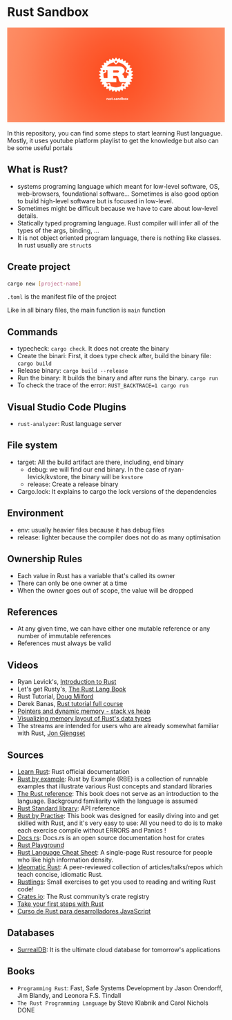# Rust Sandbox

<p align="center"><img src="./images/rust-cover.png" alt="Rust cover"></p>

In this repository, you can find some steps to start learning Rust languague. Mostly, it uses youtube platform playlist to get the knowledge but also can be some useful portals

## What is Rust?

- systems programing language which meant for low-level software, OS, web-browsers, foundational software... Sometimes is also good option to build high-level software but is focused in low-level.
- Sometimes might be difficult because we have to care about low-level details.
- Statically typed programing language. Rust compiler will infer all of the types of the args, binding, ...
- It is not object oriented program language, there is nothing like classes. In rust usually are `struct`s

## Create project

```bash
cargo new [project-name]
```

`.toml` is the manifest file of the project

Like in all binary files, the main function is `main` function

## Commands

- typecheck: `cargo check`. It does not create the binary
- Create the binari: First, it does type check after, build the binary file: `cargo build`
- Release binary: `cargo build --release`
- Run the binary: It builds the binary and after runs the binary. `cargo run`
- To check the trace of the error: `RUST_BACKTRACE=1 cargo run`

## Visual Studio Code Plugins

- `rust-analyzer`: Rust language server

## File system

- target: All the build artifact are there, including, end binary
  - debug: we will find our end binary. In the case of ryan-levick/kvstore, the binary will be `kvstore`
  - release: Create a release binary
- Cargo.lock: It explains to cargo the lock versions of the dependencies

## Environment

- env: usually heavier files because it has debug files
- release: lighter because the compiler does not do as  many optimisation

## Ownership Rules

- Each value in Rust has a variable that's called its owner
- There can only be one owner at a time
- When the owner goes out of scope, the value will be dropped

## References

- At any given time, we can have either one mutable reference or any number of immutable references
- References must always be valid

## Videos

- Ryan Levick's, [Introduction to Rust](https://www.youtube.com/watch?v=WnWGO-tLtLA)
- Let's get Rusty's, [The Rust Lang Book](https://www.youtube.com/watch?v=OX9HJsJUDxA&list=PLai5B987bZ9CoVR-QEIN9foz4QCJ0H2Y8)
- Rust Tutorial, [Doug Milford](https://www.youtube.com/watch?v=2KTG3OQPPJ4&list=PLLqEtX6ql2EyPAZ1M2_C0GgVd4A-_L4_5&index=3)
- Derek Banas, [Rust tutorial full course](https://www.youtube.com/watch?v=ygL_xcavzQ4)
- [Pointers and dynamic memory - stack vs heap](https://www.youtube.com/watch?v=_8-ht2AKyH4)
- [Visualizing memory layout of Rust's data types](https://www.youtube.com/watch?v=rDoqT-a6UFg)
- The streams are intended for users who are already somewhat familiar with Rust, [Jon Gjengset](https://www.youtube.com/@JonGjengset/videos)

## Sources

- [Learn Rust](https://www.rust-lang.org/learn): Rust official documentation
- [Rust by example](https://doc.rust-lang.org/rust-by-example/index.html): Rust by Example (RBE) is a collection of runnable examples that illustrate various Rust concepts and standard libraries
- [The Rust reference](https://doc.rust-lang.org/reference/introduction.html): This book does not serve as an introduction to the language. Background familiarity with the language is assumed
- [Rust Standard library](https://doc.rust-lang.org/std/index.html): API reference
- [Rust by Practise](https://practice.rs/why-exercise.html): This book was designed for easily diving into and get skilled with Rust, and it's very easy to use: All you need to do is to make each exercise compile without ERRORS and Panics !
- [Docs rs](https://docs.rs/): Docs.rs is an open source documentation host for crates
- [Rust Playground](https://play.rust-lang.org/)
- [Rust Language Cheat Sheet](https://cheats.rs/): A single-page Rust resource for people who like high information density.
- [Ideomatic Rust](https://github.com/grunch/idiomatic-rust): A peer-reviewed collection of articles/talks/repos which teach concise, idiomatic Rust.
- [Rustlings](https://github.com/rust-lang/rustlings): Small exercises to get you used to reading and writing Rust code!
- [Crates.io](https://crates.io/): The Rust community’s crate registry
- [Take your first steps with Rust](https://learn.microsoft.com/en-us/training/paths/rust-first-steps/)
- [Curso de Rust para desarrolladores JavaScript](https://midu.dev/rust-para-desarrolladores-javascript/)

## Databases

- [SurrealDB](https://surrealdb.com/): It is the ultimate cloud database for tomorrow's applications

## Books

- `Programming Rust`: Fast, Safe Systems Development by Jason Orendorff, Jim Blandy, and Leonora F.S. Tindall
- `The Rust Programming Language` by Steve Klabnik and Carol Nichols
DONE